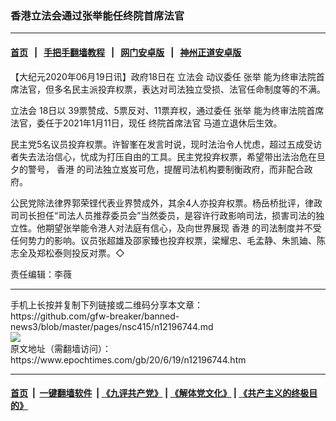 ### 香港立法会通过张举能任终院首席法官
------------------------

#### [首页](https://github.com/gfw-breaker/banned-news3/blob/master/README.md) &nbsp;&nbsp;|&nbsp;&nbsp; [手把手翻墙教程](https://github.com/gfw-breaker/guides/wiki) &nbsp;&nbsp;|&nbsp;&nbsp; [网门安卓版](https://github.com/oGate2/oGate) &nbsp;&nbsp;|&nbsp;&nbsp; [神州正道安卓版](https://github.com/SzzdOgate/update) 



<div><p>
 【大纪元2020年06月19日讯】政府18日在
 <ok href="https://www.epochtimes.com/gb/tag/%E7%AB%8B%E6%B3%95%E4%BC%9A.html">
  立法会
 </ok>
 动议委任
 <ok href="https://www.epochtimes.com/gb/tag/%E5%BC%A0%E4%B8%BE.html">
  张举
 </ok>
 能为终审法院首席法官，但多名民主派投弃权票，表达对司法独立受损、法官任命制度等的不满。
</p>
<p>
 <ok href="https://www.epochtimes.com/gb/tag/%E7%AB%8B%E6%B3%95%E4%BC%9A.html">
  立法会
 </ok>
 18日以 39票赞成、5票反对、11票弃权，通过委任
 <ok href="https://www.epochtimes.com/gb/tag/%E5%BC%A0%E4%B8%BE.html">
  张举
 </ok>
 能为终审法院首席法官，委任于2021年1月11日，现任
 <ok href="https://www.epochtimes.com/gb/tag/%E7%BB%88%E9%99%A2%E9%A6%96%E5%B8%AD%E6%B3%95%E5%AE%98.html">
  终院首席法官
 </ok>
 马道立退休后生效。
</p>
<p>
 民主党5名议员投弃权票。许智峯在发言时说，现时法治令人忧虑，超过五成受访者失去法治信心，忧成为打压自由的工具。民主党投弃权票，希望带出法治危在旦夕的警号，
 <ok href="https://www.epochtimes.com/gb/tag/%E9%A6%99%E6%B8%AF.html">
  香港
 </ok>
 的司法独立岌岌可危，提醒司法机构要制衡政府，而非配合政府。
</p>
<p>
 公民党除法律界郭荣铿代表业界赞成外，其余4人亦投弃权票。杨岳桥批评，律政司司长担任“司法人员推荐委员会”当然委员，是容许行政影响司法，损害司法的独立性。他期望张举能令港人对法庭有信心，及向世界展现
 <ok href="https://www.epochtimes.com/gb/tag/%E9%A6%99%E6%B8%AF.html">
  香港
 </ok>
 的司法制度并不受任何势力的影响。议员张超雄及邵家臻也投弃权票，梁耀忠、毛孟静、朱凯廸、陈志全及郑松泰则投反对票。◇
</p>
<p>
 责任编辑：李薇
</p>
</div>
<hr/>
手机上长按并复制下列链接或二维码分享本文章：<br/>
https://github.com/gfw-breaker/banned-news3/blob/master/pages/nsc415/n12196744.md <br/>
<a href='https://github.com/gfw-breaker/banned-news3/blob/master/pages/nsc415/n12196744.md'><img src='https://github.com/gfw-breaker/banned-news3/blob/master/pages/nsc415/n12196744.md.png'/></a> <br/>
原文地址（需翻墙访问）：https://www.epochtimes.com/gb/20/6/19/n12196744.htm


------------------------
#### [首页](https://github.com/gfw-breaker/banned-news3/blob/master/README.md) &nbsp;|&nbsp; [一键翻墙软件](https://github.com/gfw-breaker/nogfw/blob/master/README.md) &nbsp;| [《九评共产党》](https://github.com/gfw-breaker/9ping.md/blob/master/README.md#九评之一评共产党是什么) | [《解体党文化》](https://github.com/gfw-breaker/jtdwh.md/blob/master/README.md) | [《共产主义的终极目的》](https://github.com/gfw-breaker/gczydzjmd.md/blob/master/README.md)


<img src='http://gfw-breaker.win/banned-news3/pages/nsc415/n12196744.md' width='0px' height='0px'/>